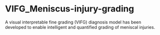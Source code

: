 # VIFG_Meniscus-injury-grading
A visual interpretable fine grading (VIFG) diagnosis model has been developed to enable intelligent and quantified grading of meniscal injuries.
